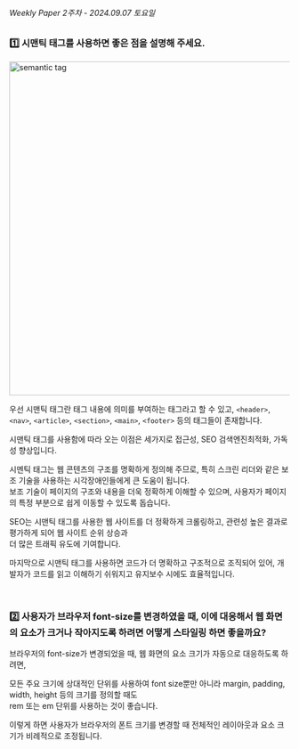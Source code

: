 ###### Weekly Paper 2주차 - 2024.09.07 토요일

### 1️⃣ 시맨틱 태그를 사용하면 좋은 점을 설명해 주세요.

<img src="https://i0.wp.com/seo.tbwakorea.com/wp-content/uploads/2023/09/%EC%8B%9C%EB%A7%A8%ED%8B%B1-%ED%83%9C%EA%B7%B8_html.png?w=1920&ssl=1" alt="semantic tag" width="600px">

<br>

우선 시맨틱 태그란 태그 내용에 의미를 부여하는 태그라고 할 수 있고, `<header>`, `<nav>`, `<article>`, `<section>`, `<main>`, `<footer>` 등의 태그들이 존재합니다.

시맨틱 태그를 사용함에 따라 오는 이점은 세가지로 접근성, SEO 검색엔진최적화, 가독성 향상입니다.

시멘틱 태그는 웹 콘텐츠의 구조를 명확하게 정의해 주므로, 특히 스크린 리더와 같은 보조 기술을 사용하는 시각장애인들에게 큰 도움이 됩니다.<br>
보조 기술이 페이지의 구조와 내용을 더욱 정확하게 이해할 수 있으며, 사용자가 페이지의 특정 부분으로 쉽게 이동할 수 있도록 돕습니다.

SEO는 시맨틱 태그를 사용한 웹 사이트를 더 정확하게 크롤링하고, 관련성 높은 결과로 평가하게 되어 웹 사이트 순위 상승과<br>
더 많은 트래픽 유도에 기여합니다.

마지막으로 시맨틱 태그를 사용하면 코드가 더 명확하고 구조적으로 조직되어 있어, 개발자가 코드를 읽고 이해하기 쉬워지고 유지보수 시에도 효율적입니다.

<br>

### 2️⃣ 사용자가 브라우저 font-size를 변경하였을 때, 이에 대응해서 웹 화면의 요소가 크거나 작아지도록 하려면 어떻게 스타일링 하면 좋을까요?

브라우저의 font-size가 변경되었을 때, 웹 화면의 요소 크기가 자동으로 대응하도록 하려면,

모든 주요 크기에 상대적인 단위를 사용하여 font size뿐만 아니라 margin, padding, width, height 등의 크기를 정의할 때도<br>
rem 또는 em 단위를 사용하는 것이 좋습니다.

이렇게 하면 사용자가 브라우저의 폰트 크기를 변경할 때 전체적인 레이아웃과 요소 크기가 비례적으로 조정됩니다.
